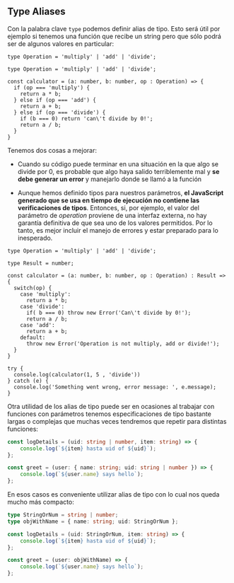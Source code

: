 ## Type Aliases 

Con la palabra clave `type` podemos definir alias de tipo. Esto será útil por ejemplo si tenemos una función que recibe un string pero que sólo podrá ser de algunos valores en particular:

```tsx
type Operation = 'multiply' | 'add' | 'divide';
```

```tsx
type Operation = 'multiply' | 'add' | 'divide';

const calculator = (a: number, b: number, op : Operation) => {
  if (op === 'multiply') {
    return a * b;
  } else if (op === 'add') {
    return a + b;
  } else if (op === 'divide') {
    if (b === 0) return 'can\'t divide by 0!';
    return a / b;
  }
}
```

Tenemos dos cosas a mejorar:

* Cuando su código puede terminar en una situación en la que algo se divide por 0, es probable que algo haya salido terriblemente mal y **se debe generar un error** y manejarlo donde se llamó a la función

* Aunque hemos definido tipos para nuestros parámetros, **el JavaScript generado que se usa en tiempo de ejecución no contiene las verificaciones de tipos**. Entonces, si, por ejemplo, el valor del parámetro de *operation* proviene de una interfaz externa, no hay garantía definitiva de que sea uno de los valores permitidos. Por lo tanto, es mejor incluir el manejo de errores y estar preparado para lo inesperado. 

```tsx
type Operation = 'multiply' | 'add' | 'divide';

type Result = number;

const calculator = (a: number, b: number, op : Operation) : Result => {
  switch(op) {
    case 'multiply':
      return a * b;
    case 'divide':
      if( b === 0) throw new Error('Can\'t divide by 0!');
      return a / b;
    case 'add':
      return a + b;
    default:
      throw new Error('Operation is not multiply, add or divide!');
  }
}

try {
  console.log(calculator(1, 5 , 'divide'))
} catch (e) {
  console.log('Something went wrong, error message: ', e.message);
}
```



Otra utilidad de los alias de tipo puede ser en ocasiones al trabajar con funciones con parámetros tenemos especificaciones de tipo bastante largas o complejas que muchas veces tendremos que repetir para distintas funciones:

```ts
const logDetails = (uid: string | number, item: string) => {
	console.log(`${item} hasta uid of ${uid}`);
};

const greet = (user: { name: string; uid: string | number }) => {
	console.log(`${user.name} says hello`);
};

```
En esos casos es conveniente utilizar alias de tipo con lo cual nos queda mucho más compacto:
```ts
type StringOrNum = string | number;
type objWithName = { name: string; uid: StringOrNum };

const logDetails = (uid: StringOrNum, item: string) => {
	console.log(`${item} hasta uid of ${uid}`);
};

const greet = (user: objWithName) => {
	console.log(`${user.name} says hello`);
};

```